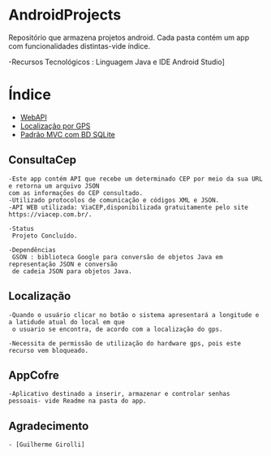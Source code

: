 # AndroidProjects
Repositório que armazena projetos android. Cada pasta contém um app com funcionalidades distintas-vide índice. 

-Recursos Tecnológicos : Linguagem Java e IDE Android Studio]

# Índice

   * [WebAPI](#consultaCep)
   * [Localização por GPS](#localização)
   * [Padrão MVC com BD SQLite](#AppCofre)
 
## ConsultaCep

```
-Este app contém API que recebe um determinado CEP por meio da sua URL e retorna um arquivo JSON  
com as informações do CEP consultado.
-Utilizado protocolos de comunicação e códigos XML e JSON.
-API WEB utilizada: ViaCEP,disponibilizada gratuitamente pelo site https://viacep.com.br/.

-Status
 Projeto Concluído.

-Dependências
 GSON : biblioteca Google para conversão de objetos Java em representação JSON e conversão  
 de cadeia JSON para objetos Java.
```

## Localização

```
-Quando o usuário clicar no botão o sistema apresentará a longitude e a latidude atual do local em que  
 o usuario se encontra, de acordo com a localização do gps.

-Necessita de permissão de utilização do hardware gps, pois este recurso vem bloqueado.

```

## AppCofre

```
-Aplicativo destinado a inserir, armazenar e controlar senhas pessoais- vide Readme na pasta do app.

```

## Agradecimento

```
- [Guilherme Girolli]
